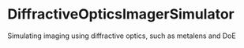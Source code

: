 # DiffractiveOpticsImagerSimulator
Simulating imaging using diffractive optics, such as metalens and DoE
